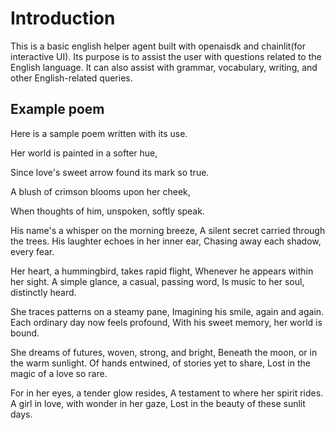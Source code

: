 # Introduction 
This is a basic english helper agent built with openaisdk and chainlit(for interactive UI). Its purpose is to assist the user with questions related to the English language. It can also assist with grammar, vocabulary, writing, and other English-related queries.

## Example poem
Here is a sample poem written with its use.

Her world is painted in a softer hue,

Since love's sweet arrow found its mark so true.

A blush of crimson blooms upon her cheek,

When thoughts of him, unspoken, softly speak.


His name's a whisper on the morning breeze,
A silent secret carried through the trees.
His laughter echoes in her inner ear,
Chasing away each shadow, every fear.


Her heart, a hummingbird, takes rapid flight,
Whenever he appears within her sight.
A simple glance, a casual, passing word,
Is music to her soul, distinctly heard.


She traces patterns on a steamy pane,
Imagining his smile, again and again.
Each ordinary day now feels profound,
With his sweet memory, her world is bound.


She dreams of futures, woven, strong, and bright,
Beneath the moon, or in the warm sunlight.
Of hands entwined, of stories yet to share,
Lost in the magic of a love so rare.

For in her eyes, a tender glow resides,
A testament to where her spirit rides.
A girl in love, with wonder in her gaze,
Lost in the beauty of these sunlit days.


